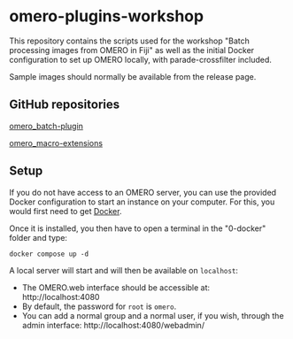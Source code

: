 # omero-plugins-workshop

This repository contains the scripts used for the workshop "Batch processing images from OMERO in Fiji" as well as the initial Docker configuration to set up OMERO locally, with parade-crossfilter included.

Sample images should normally be available from the release page.

## GitHub repositories

[omero_batch-plugin](https://github.com/GReD-Clermont/omero_batch-plugin)

[omero_macro-extensions](https://github.com/GReD-Clermont/omero_macro-extensions)


## Setup

If you do not have access to an OMERO server, you can use the provided Docker configuration to start an instance on your computer.
For this, you would first need to get [Docker](https://www.docker.com/products/docker-desktop/).

Once it is installed, you then have to open a terminal in the "0-docker" folder and type: 
```
docker compose up -d
```

A local server will start and will then be available on `localhost`:
* The OMERO.web interface should be accessible at: http://localhost:4080
* By default, the password for `root` is `omero`.
* You can add a normal group and a normal user, if you wish, through the admin interface: http://localhost:4080/webadmin/
